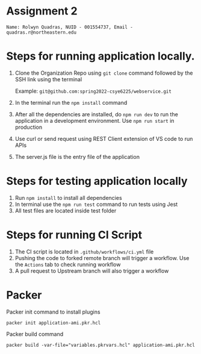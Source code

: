 # Assignment 2

```Name: Rolwyn Quadras, NUID - 001554737, Email - quadras.r@northeastern.edu```

# Steps for running application locally.

1. Clone the Organization Repo using ```git clone``` command followed by the SSH link
   using the terminal

    Example: ```git@github.com:spring2022-csye6225/webservice.git```

2. In the terminal run the ```npm install``` command
3. After all the dependencies are installed, do ```npm run dev``` to run the
   application in a development environment. Use ```npm run start``` in production
4. Use curl or send request using REST Client extension of VS code to run APIs
5. The server.js file is the entry file of the application

# Steps for testing application locally

1. Run ```npm install``` to install all dependencies
2. In terminal use the ```npm run test``` command to run tests using Jest
3. All test files are located inside test folder

# Steps for running CI Script

1. The CI script is located in ```.github/workflows/ci.yml``` file
2. Pushing the code to forked remote branch will trigger a workflow. Use the 
   ```Actions``` tab to check running workflow
3. A pull request to Upstream branch will also trigger a workflow


# Packer

Packer init command to install plugins

```packer init application-ami.pkr.hcl```


Packer build command

```packer build -var-file="variables.pkrvars.hcl" application-ami.pkr.hcl```